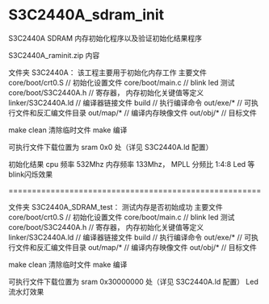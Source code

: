 # S3C2440A_sdram_init
S3C2440A SDRAM 内存初始化程序以及验证初始化结果程序

S3C2440A_raminit.zip 内容

文件夹 S3C2440A：
该工程主要用于初始化内存工作
主要文件 
core/boot/crt0.S     // 初始化设置文件
core/boot/main.c     // blink led 测试
core/boot/S3C2440A.h // 寄存器， 内存初始化关键值等定义
linker/S3C2440A.ld   // 编译器链接文件
build     // 执行编译命令
out/exe/* // 可执行文件和反汇编文件目录
out/map/* // 编译内存映像文件
out/obj/* // 目标文件

make clean 清除临时文件
make 编译

可执行文件下载位置为  sram 0x0 处（详见 S3C2440A.ld 配置）

初始化结果 cpu 频率 532Mhz  内存频率 133Mhz， MPLL 分频比 1:4:8
Led 等 blink闪烁效果


======================================================

文件夹 S3C2440A_SDRAM_test：
测试内存是否初始成功
主要文件 
core/boot/crt0.S     // 初始化设置文件
core/boot/main.c     // blink led 测试
core/boot/S3C2440A.h // 寄存器， 内存初始化关键值等定义
linker/S3C2440A.ld   // 编译器链接文件
build     // 执行编译命令
out/exe/* // 可执行文件和反汇编文件目录
out/map/* // 编译内存映像文件
out/obj/* // 目标文件

make clean 清除临时文件
make 编译

可执行文件下载位置为  sram 0x30000000 处（详见 S3C2440A.ld 配置）
Led 流水灯效果
